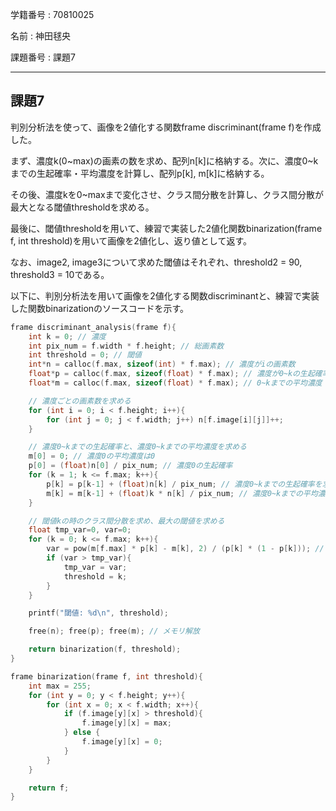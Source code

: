 学籍番号 : 70810025

名前 : 神田毬央

課題番号 : 課題7

---
## 課題7

判別分析法を使って、画像を2値化する関数frame discriminant(frame f)を作成した。

まず、濃度k(0~max)の画素の数を求め、配列n[k]に格納する。次に、濃度0~kまでの生起確率・平均濃度を計算し、配列p[k], m[k]に格納する。

その後、濃度kを0~maxまで変化させ、クラス間分散を計算し、クラス間分散が最大となる閾値thresholdを求める。

最後に、閾値thresholdを用いて、練習で実装した2値化関数binarization(frame f, int threshold)を用いて画像を2値化し、返り値として返す。

なお、image2, image3について求めた閾値はそれぞれ、threshold2 = 90, threshold3 = 10である。

以下に、判別分析法を用いて画像を2値化する関数discriminantと、練習で実装した関数binarizationのソースコードを示す。

```c
frame discriminant_analysis(frame f){
    int k = 0; // 濃度
    int pix_num = f.width * f.height; // 総画素数
    int threshold = 0; // 閾値
    int*n = calloc(f.max, sizeof(int) * f.max); // 濃度がiの画素数
    float*p = calloc(f.max, sizeof(float) * f.max); // 濃度が0~kの生起確率
    float*m = calloc(f.max, sizeof(float) * f.max); // 0~kまでの平均濃度

    // 濃度ごとの画素数を求める
    for (int i = 0; i < f.height; i++){ 
        for (int j = 0; j < f.width; j++) n[f.image[i][j]]++;
    }

    // 濃度0~kまでの生起確率と、濃度0~kまでの平均濃度を求める
    m[0] = 0; // 濃度0の平均濃度は0
    p[0] = (float)n[0] / pix_num; // 濃度0の生起確率
    for (k = 1; k <= f.max; k++){
        p[k] = p[k-1] + (float)n[k] / pix_num; // 濃度0~kまでの生起確率を求める
        m[k] = m[k-1] + (float)k * n[k] / pix_num; // 濃度0~kまでの平均濃度を求める
    }

    // 閾値kの時のクラス間分散を求め、最大の閾値を求める
    float tmp_var=0, var=0;
    for (k = 0; k <= f.max; k++){
        var = pow(m[f.max] * p[k] - m[k], 2) / (p[k] * (1 - p[k])); // クラス間分散を求める
        if (var > tmp_var){
            tmp_var = var;
            threshold = k;
        }
    }

    printf("閾値: %d\n", threshold);

    free(n); free(p); free(m); // メモリ解放

    return binarization(f, threshold);
}

frame binarization(frame f, int threshold){
    int max = 255;
    for (int y = 0; y < f.height; y++){
        for (int x = 0; x < f.width; x++){
            if (f.image[y][x] > threshold){
                f.image[y][x] = max;
            } else {
                f.image[y][x] = 0;
            }
        }
    }

    return f;
}
```